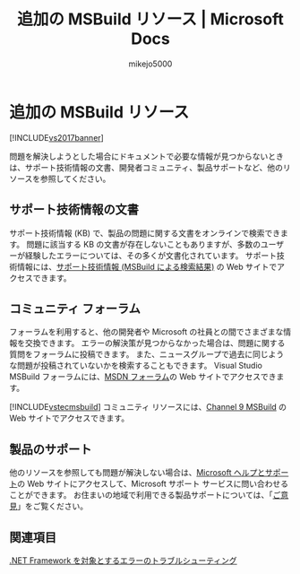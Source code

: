 ﻿---
title: 追加の MSBuild リソース | Microsoft Docs
ms.date: 11/15/2016
ms.prod: visual-studio-dev14
ms.technology: msbuild
ms.topic: conceptual
f1_keywords:
- MSBuild.UnregisterAssembly.UnregisterTlbFileNotRegistered
- MSBuild.DollarSignInTaskOutputPropertyName
- MSBuild.CannotModifyEnvironmentProperty
- MSBuild.ResolveAssemblyReference.ConsideredAndRejectedBecauseNotInGac
- MSBuild.TargetInputsSpecifiedWithoutOutputs
- MSBuild.ResolveAssemblyReference.SearchPath
- MSBuild.ResolveAssemblyReference.PrimaryReference
- MSBuild.ResolveKeySource.KeyImportError
- MSBuild.General.CallingHostCompiler
- MSBuild.SolutionParseNoHeaderError
- MSBuild.ResolveComReference.ResolvedDependentComReferenceByAssemblyName
- VST.MSBuild.errViewTaskIncorrectInputFile
- MSBuild.ResolveAssemblyReference.ConflictUnsolvable
- MSBuild.General.InvalidPropertyError
- MSBuild.Csc.InvalidParameter
- MSBuild.EmbeddedItemVectorsNotAllowed
- MSBuild.ResolveComReference.LoadingDelaySignedAssemblyWithStrongNameVerificationEnabled
- MSBuild.MissingTaskOutputsError
- MSBuild.InvalidAttributeValue
- MSBuild.General.CouldNotWriteStateFile
- MSBuild.TargetSkippedFalseCondition
- MSBuild.General.FrameworksFileNotFound
- MSBuild.GenericErrorWithMessage
- MSBuild.UnregisterAssembly.UnregisteringTypeLib
- MSBuild.SolutionParseProjectError
- MSBuild.FatalError
- MSBuild.GenerateApplicationManifest.AssemblyAsFile
- MSBuild.MSBuild.SkippingRemainingProjects
- MSBuild.Shared.TaskResourcesNotRegistered
- MSBuild.ConfirmOverwrite
- MSBuild.ItemSeparatorsNotAllowed
- MSBuild.General.CouldNotReadStateFile
- MSBuild.ResolveComReference.FailedToResolveDependentComReference
- MSBuild.General.GenerateManifest.NoEntryPoint
- MSBuild.MissingResponseFileError
- MSBuild.DefaultTasksFileLoadFailureWarning
- MSBuild.ResolveComReference.CannotFindWrapperForTypeLib
- MSBuild.InvalidLoggerError
- MSBuild.RegisterAssembly.CantExportTypeLib
- MSBuild.UnrecognizedAttribute
- MSBuild.MakeDir.Error
- MSBuild.InvalidTaskOutputParameter
- MSBuild.SolutionParseUpgradeNeeded
- MSBuild.UndefinedFunctionCall
- MSBuild.Shared.InvalidAttributeMetadata
- MSBuild.GetFrameworkSdkPath.CouldNotFindSDK
- MSBuild.GenerateApplicationManifest.AllowPartiallyTrustedCallers
- MSBuild.RegisterAssembly.TypeLibUpToDate
- MSBuild.General.TwoVectorsMustHaveSameLength
- MSBuild.Exec.AllDriveLettersMappedError
- MSBuild.ProjectStartedPrefixForTopLevelProjectWithTargetNames
- MSBuild.RemoveDir.SkippingNonexistentDirectory
- MSBuild.UnexpectedCharacterInCondition
- MSBuild.ResolveAssemblyReference.NotCopyLocalBecauseFrameworksFiles
- MSBuild.UnexpectedTokenInCondition
- MSBuild.InvalidEvaluatedAttributeValue
- MSBuild.UnsupportedTaskParameterTypeError
- MSBuild.VCBuild.CannotSpecifyBothCleanAndRebuild
- MSBuild.ResolveAssemblyReference.UnificationByAppConfig
- MSBuild.Shared.TaskResourceNotFound
- MSBuild.FatalErrorWhileLogging
- MSBuild.ResolveAssemblyReference.UnificationByFrameworkRetarget
- MSBuild.CreateManifestResourceName.SharedDependencies
- MSBuild.CopyrightMessage
- MSBuild.StrongNameUtils.BadKeyContainer
- MSBuild.InvalidInPersistedItemGroup
- MSBuild.MSBuildVersionAttributeDeprecated
- MSBuild.BuildFinishedFailure
- MSBuild.TargetStarted
- MSBuild.ResolveComReference.ResolvedDependentComReference
- MSBuild.MissingTaskError
- MSBuild.ProjectStartedPrefixForTopLevelProjectWithDefaultTargets
- MSBuild.CannotModifyReservedProperty
- MSBuild.CannotAccessPropertyByName
- MSBuild.SchemaNotFoundError
- VST.MSBuild.errDataTaskNoInputs
- MSBuild.GetFrameworkSdkPath.FoundSDK
- MSBuild.Touch.CannotRestoreAttributes
- MSBuild.ResolveAssemblyReference.FailedWithException
- MSBuild.TaskAssemblyNotFound
- MSBuild.TargetAlreadyCompleteSuccess
- MSBuild.VCBuild.NotFoundAt
- MSBuild.Message.InvalidImportance
- MSBuild.SubCategoryForSolutionParsingErrors
- MSBuild.CannotExecuteUnassociatedTask
- MSBuild.MissingPropertyError
- MSBuild.InvalidSyntax
- MSBuild.SkipTargetBecauseOutputsUpToDate
- MSBuild.MissingNewProjectFile
- MSBuild.Delete.Error
- MSBuild.InvalidTaskOutputSpecification
- MSBuild.SubCategoryForSchemaValidationErrors
- MSBuild.ResolveAssemblyReference.ConsideredAndRejectedBecauseFusionNamesDidntMatch
- MSBuild.AttributeTypeLoadError
- MSBuild.SetAccessorNotAvailableOnTaskParameter
- MSBuild.UnknownSwitch
- MSBuild.General.TaskMustBeInSeparateAppDomain
- MSBuild.NeedVirtualPropertyGroup
- MSBuild.RegisterAssembly.CantRegisterTypeLib
- MSBuild.ResolveComReference.RemappingAdoTypeLib
- MSBuild.ResolveAssemblyReference.ConflictBetweenAppConfigAndAutoUnify
- MSBuild.RegisterAssembly.RegisterAsmFileDoesNotExist
- MSBuild.Shared.KillingProcess
- MSBuild.SolutionParseDuplicateProject
- MSBuild.ResolveManifestFiles.UsingNeutralCultureSatellite
- VST.MSBuild.errVCTaskInvalidLanguage
- MSBuild.ResolveAssemblyReference.NotCopyLocalBecauseReferenceFoundInGAC
- MSBuild.ConflictingTaskAssembly
- MSBuild.ResolveAssemblyReference.ConflictFound
- MSBuild.ResolveComReference.ErrorCreatingWrapperAssembly
- MSBuild.BuildFinishedSuccess
- MSBuild.UnregisterAssembly.NoValidTypes
- MSBuild.MultipleOtherwise
- MSBuild.FindUnderPath.ComparisonPath
- MSBuild.ResponseFileNotFoundError
- MSBuild.ResolveVCProjectOutput.CouldNotLoadVCEnginePIA
- MSBuild.QualifiedAttributeInTransformNotAllowed
- MSBuild.RegisterAssembly.NoValidTypes
- MSBuild.Csc.InvalidParameterWarning
- MSBuild.ProjectSchemaErrorHalt
- MSBuild.HelpPrompt
- MSBuild.CannotEvaluateItemAttribute
- MSBuild.TaskFinishedFailure
- MSBuild.LoggerFatalError
- MSBuild.MissingVerbosityError
- MSBuild.VCBuild.FallingBackToPathVar
- MSBuild.TaskInstantiationFailureError
- MSBuild.Delete.SkippingNonexistentFile
- MSBuild.FatalErrorWhileInitializingLogger
- MSBuild.ComImport.LocalServerNotSupported
- MSBuild.TaskNotMarshalByRef
- MSBuild.TargetAlreadyCompleteFailure
- MSBuild.WarningCount
- MSBuild.ConditionAttributeInvalidError
- MSBuild.GenerateManifestBase.CouldNotLoadCertificate
- MSBuild.TargetNameInvalid
- MSBuild.InvalidTaskAttributeError
- MSBuild.SubCategoryForErrorWarningMessageTags
- MSBuild.Shared.CannotChangeItemSpecModifiers
- MSBuild.ResolveComReference.CouldNotTimestampWrapper
- MSBuild.CircularDependency
- MSBuild.ResolveComReference.CannotAccessTypeLibName
- MSBuild.IncorrectObjectAssociation
- MSBuild.AtSignInTaskOutputItemName
- MSBuild.UnrecognizedChildElement
- MSBuild.ResolveKeySource.KeyMD5SumError
- MSBuild.Shared.ExecCommand
- MSBuild.RemoveDir.Error
- MSBuild.ResolveAssemblyReference.Dependency
- MSBuild.RegisterAssembly.AssemblyNotRegisteredForComInterop
- MSBuild.InvalidSwitchIndicator
- MSBuild.ChooseMustContainWhen
- MSBuild.Exec.MissingCommandError
- MSBuild.CannotSetExcludeOnEvaluatedItem
- MSBuild.ShallowCloneNotAllowed
- MSBuild.General.CouldNotLocateAssembly
- MSBuild.WriteLinesToFile.ErrorOrWarning
- MSBuild.RegisterAssembly.RegisteringAssembly
- MSBuild.ResolveAssemblyReference.FailedToResolveReferenceBecauseHigherTargetFramework
- MSBuild.AspNetCompiler.MissingMetabasePathAndVirtualPath
- MSBuild.FatalErrorDuringLoggerShutdown
- MSBuild.SolutionParseNestedProjectError
- MSBuild.ProjectStartedPrefixForNestedProjectWithDefaultTargets
- MSBuild.CannotAutoDisableAutoResponseFile
- MSBuild.Shared.InvalidFilespecForTransform
- MSBuild.ResolveVCProjectOutput.ProjectReferenceResolutionStarting
- MSBuild.StrongNameUtils.KeyFileReadFailure
- MSBuild.General.GenerateManifest.NoIdentity
- MSBuild.InvalidVerbosityError
- MSBuild.Copy.SourceIsDirectory
- MSBuild.Touch.CreatingFile
- MSBuild.CannotRemoveTask
- MSBuild.TargetDoesNotExist
- MSBuild.MissingRequiredAttribute
- MSBuild.General.GenerateManifest.InvalidInputManifest
- MSBuild.WhenNotAllowedAfterOtherwise
- MSBuild.ResolveAssemblyReference.FailedToFindDependentFiles
- MSBuild.ComImport.MissingValue
- MSBuild.SolutionParseProjectDepNotFoundError
- MSBuild.AmbiguousTaskParameterError
- MSBuild.InvalidTaskItemsInTaskOutputs
- MSBuild.CannotSetExcludeOnVirtualItem
- MSBuild.ErrorWithCodeAndMessage
- MSBuild.ResolveVCProjectOutput.ProjectReferenceResolutionSuccess
- MSBuild.General.InvalidAssemblyName
- MSBuild.FindUnderPath.PathInCone
- MSBuild.ProjectAlreadyConverted
- MSBuild.ResolveAssemblyReference.RequiredBy
- MSBuild.ResolveComReference.AddingMissingTlbReference
- MSBuild.Exec.CommandFailedNoErrorCode
- MSBuild.GenerateApplicationManifest.UnmanagedCodePermission
- MSBuild.TimeElapsed
- MSBuild.GenerateManifestBase.CannotLoadCertificateFromFile
- MSBuild.SolutionParseVersionMismatchError
- MSBuild.ResolveAssemblyReference.Resolved
- MSBuild.ComparisonOnNonNumericStringOrProperty
- MSBuild.ResolveVCProjectOutput.ErrorAccessingVCProjectInfo
- MSBuild.AppConfig.InvalidAssemblyIdentityFields
- MSBuild.ResolveAssemblyReference.NotCopyLocalBecausePrerequisite
- MSBuild.EmbeddedItemVectorCannotBeItemized
- MSBuild.UnrecognizedElement
- MSBuild.MultipleLanguageNodesNotAllowed
- MSBuild.InvalidEventImportance
- MSBuild.ResolveAssemblyReference.SuggestedRedirects
- MSBuild.SolutionVCProjectNoPublish
- MSBuild.SolutionParseUnknownProjectType
- MSBuild.Exec.CommandFailed
- MSBuild.ConditionNotBoolean
- MSBuild.TaskLoadFailure
- MSBuild.TargetStartedPrefix
- MSBuild.ResolveComReference.MissingOrUnknownComReferenceAttribute
- MSBuild.ResolveAssemblyReference.ConflictPrimaryChosen
- MSBuild.CannotSetPropertyToNull
- MSBuild.SolutionParseProjectDepGuidError
- MSBuild.ResolveVCProjectOutput.MissingOrUnknownProjectReferenceAttribute
- MSBuild.MissingLoggerError
- MSBuild.DefaultTasksFileFailure
- MSBuild.ResolveKeySource.MsgBoxTitleImportKeyError
- MSBuild.TaskStarted
- MSBuild.Delete.DeletingFile
- MSBuild.Csc.AssemblyAliasContainsIllegalCharacters
- MSBuild.General.ExpectedFileGotDirectory
- MSBuild.SolutionParseCouldNotOpenFile
- MSBuild.SGen.ResourceNotFound
- MSBuild.ErrorCount
- MSBuild.ResolveManifestFiles.PublishFileNotFound
- MSBuild.CreateManifestResourceName.NoRootNamespace
- MSBuild.ResolveComReference.TimestampingWrapper
- MSBuild.ResolveAssemblyReference.UnifiedPrimaryReference
- MSBuild.InvalidImportedProjectFile
- MSBuild.DestinationDirectoryNotFound
- MSBuild.ProjectFileNotFound
- MSBuild.ReadLinesFromFile.ErrorOrWarning
- MSBuild.ResolveVCProjectOutput.ProjectReferenceResolutionFailure
- MSBuild.VCBuild.FoundAt
- MSBuild.ResolveComReference.FailedToRemapAdoTypeLib
- MSBuild.FindUnderPath.PathOutOfCone
- VST.MSBuild.errDataTaskIncorrectInputFile
- MSBuild.CreateManifestResourceName.DependsUpon
- MSBuild.Touch.CannotCreateFile
- MSBuild.ResolveAssemblyReference.FoundScatterFile
- MSBuild.General.GenerateManifest
- VST.MSBuild.errAppInfoTaskNoDocument
- MSBuild.FatalTaskError
- MSBuild.MissingAttribute
- MSBuild.ResolveComReference.StrongNameUtils.NoKeyPairInContainer
- MSBuild.MakeDir.Comment
- MSBuild.ResolveAssemblyReference.UnificationByAutoUnify
- MSBuild.NoAttributesExpected
- MSBuild.ResolveAssemblyReference.UnifiedDependency
- MSBuild.NeedPersistedPropertyGroup
- MSBuild.RemoveDir.Removing
- MSBuild.CannotReassociateTask
- MSBuild.CannotSetCondition
- MSBuild.Touch.TimeSyntaxIncorrect
- MSBuild.TaskFinishedSuccess
- MSBuild.TargetFinishedSuccess
- MSBuild.General.MalformedAssemblyName
- MSBuild.RegisterAssembly.UnauthorizedAccess
- VST.MSBuild.errViewTaskLanguagePropertyInvalid
- MSBuild.ProjectFileMissing
- MSBuild.ResolveComReference.FailedToResolveDependentComReferenceByAssemblyName
- MSBuild.STARequired
- MSBuild.Failed
- MSBuild.Touch.FileDoesNotExist
- MSBuild.ProjectNotFoundError
- MSBuild.OverridingTarget
- MSBuild.Copy.FileComment
- MSBuild.UsingTaskAssemblySpecification
- MSBuild.ResolveComReference.CannotGetTypeLibAttrForTypeLib
- MSBuild.PropertyDoesNotBelongToPropertyGroup
- MSBuild.LoggerNotFoundError
- MSBuild.InvalidSchemaFile
- VST.MSBuild.errViewTaskNoInputs
- MSBuild.IllFormedCondition
- MSBuild.ReadResponseFileError
- MSBuild.TargetFinishedFailure
- MSBuild.AspNetCompiler.CannotCombineMetabaseAndVirtualPathOrPhysicalPath
- MSBuild.CannotCreateEmptyObject
- MSBuild.InvalidProjectFileEncodingValue
- MSBuild.Converting
- MSBuild.General.CannotConvertTaskItemFlagToBool
- MSBuild.ComImport.NoRegisteredClasses
- MSBuild.ResolveComReference.CannotLoadTypeLib
- MSBuild.Copy.DestinationIsDirectory
- MSBuild.NodeMustBeLastUnderElement
- MSBuild.UnregisterAssembly.UnauthorizedAccess
- MSBuild.Banner
- MSBuild.IncorrectNumberOfFunctionArguments
- MSBuild.EmptyProjectFileName
- MSBuild.Shared.CannotConvertStringToBool
- MSBuild.MissingProject
- MSBuild.CreateManifestResourceName.Error
- MSBuild.SkipTargetBecauseNoOutputsDetail
- MSBuild.ResolveComReference.TypeLibAttrId
- MSBuild.ProjectUpgradeNeeded
- MSBuild.TaskParametersError
- MSBuild.UnmarkedOutputTaskParameter
- MSBuild.CannotRestoreWorkingDirectoryWarning
- MSBuild.General.CouldNotSetHostObjectParameter
- MSBuild.InvalidTaskParameterValueError
- MSBuild.AppConfig.BindingRedirectMissingOldVersion
- MSBuild.ResolveComReference.ResolvedReference
- MSBuild.MissingOldProjectFile
- MSBuild.CreateManifestResourceName.DependsUponNothing
- MSBuild.UnexpectedTaskAttribute
- MSBuild.MSBuild.MissingLocationError
- MSBuild.TaskDeclarationOrUsageError
- MSBuild.CannotModifyImportedProjects
- MSBuild.MSBuild.CannotRebaseOutputItemPath
- MSBuild.CannotSetContinueOnError
- MSBuild.SkipTargetBecauseNoOutputs
- MSBuild.ResolveAssemblyReference.NotCopyLocalBecauseNoFrameworkPath
- MSBuild.ResolveComReference.CannotSpecifyBothKeyFileAndKeyContainer
- MSBuild.VCBuild.VCExpressNotFound
- MSBuild.InvalidPropertyError
- MSBuild.DuplicateProjectExtensions
- MSBuild.ItemSpecModifierCannotBeCustomAttribute
- MSBuild.BuildCompletedTime
- MSBuild.ResolveVCProjectOutput.MissingConfigurationValue
- MSBuild.CannotUseParameters
- MSBuild.FatalBuildError
- MSBuild.SGen.CouldNotDeleteSerializer
- MSBuild.TaskSkippedFalseCondition
- MSBuild.BuildStartedWithTime
- MSBuild.Copy.CreatesDirectory
- MSBuild.BuildStarted
- MSBuild.Copy.DidNotCopyBecauseOfFileMatch
- MSBuild.NullIncludeNotAllowed
- MSBuild.TaskFound
- MSBuild.ResolveAssemblyReference.ConsideredAndRejectedBecauseTargetDidntHaveFusionName
- MSBuild.ResolveAssemblyReference.ResolvedFrom
- MSBuild.AssignCulture.Comment
- MSBuild.StrongNameUtils.NoPublicKeySpecified
- MSBuild.Touch.CannotTouch
- MSBuild.VCBuild.VSNotFound
- MSBuild.General.MissingAssemblyError
- MSBuild.RegisterAssembly.CantRegisterAssembly
- MSBuild.MultipleSchemasError
- MSBuild.General.InvalidAssembly
- MSBuild.ProjectStartedPrefixForNestedProjectWithTargetNames
- MSBuild.ResolveAssemblyReference.InvalidParameter
- MSBuild.SolutionParseWebProjectPropertiesError
- MSBuild.SolutionVenusProjectNoPublish
- MSBuild.ResolveComReference.StrongNameUtils.NoKeyPairInFile
- MSBuild.Vbc.EnumParameterHasInvalidValue
- MSBuild.Vbc.ParameterHasInvalidValue
- MSBuild.GenerateApplicationManifest.DuplicateTargetPath
- MSBuild.FindUnderPath.InvalidParameter
- MSBuild.CreateManifestResourceName.AssignedName
- MSBuild.DuplicateProjectSwitchError
- MSBuild.General.PlatformSDKFileNotFound
- MSBuild.ItemDoesNotBelongToItemGroup
- MSBuild.ResolveComReference.NoComReferencesSpecified
- MSBuild.ResolveKeySource.CertificateNotInStore
- MSBuild.ResolveAssemblyReference.NotCopyLocalBecauseConflictVictim
- MSBuild.MissingCondition
- MSBuild.ResolveAssemblyReference.FailedToResolveReference
- MSBuild.ResolveManifestFiles.SatelliteNotFound
- MSBuild.General.IncorrectHostObject
- MSBuild.General.ToolCommandFailed
- MSBuild.CreateManifestResourceName.RootNamespace
- MSBuild.ResolveComReference.CannotGetPathForTypeLib
- MSBuild.UnregisterAssembly.CantUnregisterAssembly
- MSBuild.ObjectIsNotInProject
- MSBuild.ResolveComReference.Resolving
- MSBuild.UnregisterAssembly.UnregisteringAssembly
- MSBuild.Shared.FailedCreatingTempFile
- MSBuild.RegisterAssembly.RegisteringTypeLib
- MSBuild.SkipTargetBecauseNoInputsDetail
- MSBuild.UnregisterAssembly.UnregisterTlbFileDoesNotExist
- MSBuild.ResolveAssemblyReference.InvalidAppConfig
- MSBuild.UnsupportedOS
- MSBuild.RequiredPropertyNotSetError
- MSBuild.DuplicateImport
- MSBuild.NoTargetSpecified
- MSBuild.RepeatedResponseFileError
- MSBuild.BadlyCasedSpecialTaskAttribute
- MSBuild.LoggerCreationError
- MSBuild.MSBuild.ProjectFileNotFound
- MSBuild.SchemaValidationError
- MSBuild.ProjectFinishedSuccess
- MSBuild.ResolveAssemblyReference.ConsideredAndRejectedBecauseNotAFileNameOnDisk
- MSBuild.ResolveAssemblyReference.ConsideredAndRejectedBecauseNoFile
- MSBuild.SkipTargetBecauseNoInputs
- MSBuild.Success
- MSBuild.Touch.Touching
- MSBuild.SolutionParseErrorReadingProject
- MSBuild.ResolveAssemblyReference.NotCopyLocalBecauseIncomingItemAttributeOverrode
- MSBuild.InvalidInVirtualItemGroup
- MSBuild.LoggerExceptionOnlyThrownByEngine
- MSBuild.SolutionParseProjectEofError
- MSBuild.InvalidMessageImportance
- MSBuild.ResolveNativeReference.Comment
- MSBuild.ProjectTypeCannotBeConverted
- MSBuild.ResolveComReference.ConflictingReferences
- MSBuild.NoRootProjectElement
- MSBuild.CannotModifyGlobalProperty
- MSBuild.ResolveComReference.FailedToFindDependentNetAssembly
- MSBuild.Touch.CannotMakeFileWritable
- MSBuild.HelpMessage
- MSBuild.ResolveAssemblyReference.FoundSatelliteFile
- MSBuild.ComImport.TypeLibraryLoadFailure
- MSBuild.ResolveAssemblyReference.IgnoringBecauseNonEmptySubtype
- MSBuild.ImportedProjectNotFound
- MSBuild.ResolveAssemblyReference.ConflictHigherVersionChosen
- MSBuild.InvalidContinueOnErrorAttribute
- MSBuild.UnregisterAssembly.UnregisterAsmFileDoesNotExist
- MSBuild.ResolveComReference.BadAssemblyImage
- MSBuild.ResolveAssemblyReference.FoundRelatedFile
- MSBuild.PropertyNamesDoNotMatch
- MSBuild.ComImport.MissingSubKey
- MSBuild.ItemVectorWithSeparatorCannotBeItemized
- MSBuild.ProjectFinishedFailure
- MSBuild.CannotAccessKnownAttributes
- MSBuild.Usage
- MSBuild.ResolveAssemblyReference.ConflictRedirectSuggestion
- MSBuild.InvalidProjectFile
- MSBuild.ResolveComReference.CannotLoadTypeLibItemSpec
- MSBuild.ComImport.PathMismatch
- MSBuild.InvalidEventCategory
- MSBuild.ProjectMustBeInMSBuildXmlNamespace
- MSBuild.SolutionVenusProjectNoClean
- VST.MSBuild.errVCTaskNoInputs
- MSBuild.General.ParameterUnsupportedOnHostCompiler
- VST.MSBuild.errVCTaskIncorrectInputFile
helpviewer_keywords:
- MSB3501
- MSB3211
- MSB3245
- MSB3101
- MSB1034
- MSB3572
- MSB3202
- MSB3297
- MSB3085
- MSB3394
- MSB3393
- MSB3042
- MSB3023
- MSB3021
- MSB3301
- MSB3244
- MSB3373
- MSB3427
- MSB3107
- MSB3423
- MSB1035
- MSB3074
- MSB3511
- MSB1042
- MSB3292
- MSB3087
- MSB3052
- MSB3372
- MSB3287
- MSB3374
- MSB3022
- MSB1038
- MSB3371
- MSB3011
- MSB3103
- MSB3412
- MSB3109
- MSB3203
- MSB3097
- MSB3092
- MSB3353
- MSB3562
- MSB3283
- MSB1041
- MSB3472
- MSB3555
- MSB3217
- MSB1040
- MSB3088
- MSB3105
- MSB3300
- MSB3231
- MSB3557
- MSB3098
- MSB3296
- MSB3081
- MSB3568
- MSB3582
- MSBuild, troubleshooting errors
- MSB3281
- MSB3299
- MSB3091
- MSB3463
- MSB3216
- MSB3293
- MSB3089
- MSB3392
- MSB3247
- MSB3561
- MSB3100
- MSB3351
- MSB3391
- MSB3082
- MSB3491
- MSB3282
- MSB3573
- MSB3099
- MSB3322
- MSB3324
- MSB3396
- MSB3001
- MSB3352
- MSB1031
- MSB3090
- MSB3294
- MSB1039
- MSB3295
- MSB3036
- MSB3248
- MSB3214
- MSB3051
- MSBuild errors
- errors, MSBuild
- MSB3084
- MSB3212
- MSB3564
- MSB3397
- MSB3106
- MSB3250
- MSB3565
- MSB3421
- MSB3441
- MSB3053
- MSB3462
- MSB3024
- MSB3569
- MSB3104
- MSB3375
- MSB1037
- MSB3558
- MSB3331
- MSB3551
- MSB3541
- MSB3191
- MSB3073
- MSB3461
- MSB1028
- MSB3246
- MSB3288
- MSB3290
- MSB3032
- MSB3401
- MSB3553
- MSB3556
- MSB3249
- MSB3425
- MSB3291
- MSBuild, errors
- MSB3095
- MSB3323
- MSB3093
- MSB3298
- MSB3570
- MSB3552
- MSB3554
- MSB3215
- MSB3422
- MSB1030
- MSB3567
- MSB3094
- MSB3424
- MSB3559
- MSB3471
- MSB3571
- MSB3213
- MSB3563
- MSB3286
- MSB3083
- MSB3242
- MSB3464
- MSB3376
- MSB3566
- MSB3086
- MSB3285
- MSB3108
- MSB3243
- MSB3025
- MSB3395
- MSB3560
- MSB3321
- MSB3102
- MSB3284
ms.assetid: 29dd85ee-1530-43c1-b085-bb2330ac5a48
caps.latest.revision: 20
author: mikejo5000
ms.author: mikejo
manager: jillfra
ms.openlocfilehash: 6460d26ea7b7240cf54dfe3379ec75634bc5465d
ms.sourcegitcommit: c150d0be93b6f7ccbe9625b41a437541502560f5
ms.translationtype: MTE95
ms.contentlocale: ja-JP
ms.lasthandoff: 01/10/2020
ms.locfileid: "75847057"
---
# <a name="additional-msbuild-resources"></a>追加の MSBuild リソース
[!INCLUDE[vs2017banner](../includes/vs2017banner.md)]

問題を解決しようとした場合にドキュメントで必要な情報が見つからないときは、サポート技術情報の文書、開発者コミュニティ、製品サポートなど、他のリソースを参照してください。  
  
## <a name="knowledge-base-articles"></a>サポート技術情報の文書  
 サポート技術情報 (KB) で、製品の問題に関する文書をオンラインで検索できます。 問題に該当する KB の文書が存在しないこともありますが、多数のユーザーが経験したエラーについては、その多くが文書化されています。 サポート技術情報には、[サポート技術情報 (MSBuild による検索結果)](https://search.microsoft.com/supportresults.aspx?q=knowledge+base+MSBuild&x=0&y=0) の Web サイトでアクセスできます。  
  
## <a name="community-forums"></a>コミュニティ フォーラム  
 フォーラムを利用すると、他の開発者や Microsoft の社員との間でさまざまな情報を交換できます。 エラーの解決策が見つからなかった場合は、問題に関する質問をフォーラムに投稿できます。 また、ニュースグループで過去に同じような問題が投稿されていないかを検索することもできます。 Visual Studio MSBuild フォーラムには、[MSDN フォーラム](https://social.msdn.microsoft.com/forums/en-US/msbuild/threads/)の Web サイトでアクセスできます。  
  
 [!INCLUDE[vstecmsbuild](../includes/vstecmsbuild-md.md)] コミュニティ リソースには、[Channel 9 MSBuild](https://channel9.msdn.com/) の Web サイトでアクセスできます。  
  
## <a name="product-support"></a>製品のサポート  
 他のリソースを参照しても問題が解決しない場合は、[Microsoft ヘルプとサポート](https://support.microsoft.com/)の Web サイトにアクセスして、Microsoft サポート サービスに問い合わせることができます。 お住まいの地域で利用できる製品サポートについては、「[ご意見](../ide/talk-to-us.md)」をご覧ください。  
  
## <a name="see-also"></a>関連項目
 [.NET Framework を対象とするエラーのトラブルシューティング](../msbuild/troubleshooting-dotnet-framework-targeting-errors.md)
